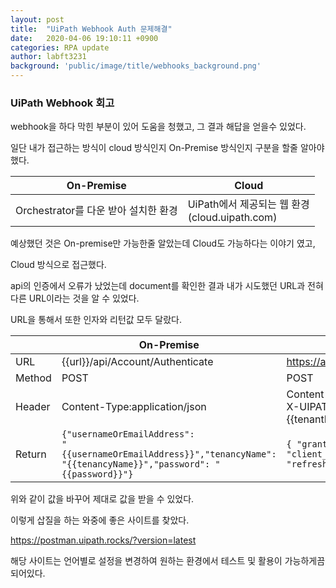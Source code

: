 ```yaml
---
layout: post
title:  "UiPath Webhook Auth 문제해결"
date:   2020-04-06 19:10:11 +0900
categories: RPA update
author: labft3231
background: 'public/image/title/webhooks_background.png'
---
```


### UiPath Webhook 회고

webhook을 하다 막힌 부분이 있어 도움을 청했고, 그 결과 해답을 얻을수 있었다. 



일단 내가 접근하는 방식이 cloud 방식인지 On-Premise 방식인지 구분을 할줄 알아야했다.
  
  
| On-Premise                           | Cloud                                                |
| ------------------------------------ | ---------------------------------------------------- |
| Orchestrator를 다운 받아 설치한 환경 | UiPath에서 제공되는 웹 환경<br /> (cloud.uipath.com) |
  

예상했던 것은 On-premise만 가능한줄 알았는데 Cloud도 가능하다는 이야기 였고, 

Cloud 방식으로 접근했다. 

api의 인증에서 오류가 났었는데 document를 확인한 결과 내가 시도했던 URL과 전혀 다른 URL이라는 것을 알 수 있었다. 

URL을 통해서 또한 인자와 리턴값 모두 달랐다. 
  
  
|        | On-Premise                                                   | Cloud                                                        |
| ------ | ------------------------------------------------------------ | ------------------------------------------------------------ |
| URL    | {{url}}/api/Account/Authenticate                             | https://account.uipath.com/oauth/token                       |
| Method | POST                                                         | POST                                                         |
| Header | Content-Type:application/json                                | Content-Type:application/json<br />X-UIPATH-TenantName:{{tenantName}} |
| Return | <code>{"usernameOrEmailAddress": "{{usernameOrEmailAddress}}","tenancyName": "{{tenancyName}}","password": "{{password}}"}</code> | <code>{     "grant_type": "refresh_token",     "client_id": "{{clientId}}",     "refresh_token": "{{userKey}}" }</code> |
  

 위와 같이 값을 바꾸어 제대로 값을 받을 수 있었다.

이렇게 삽질을 하는 와중에 좋은 사이트를 찾았다. 

https://postman.uipath.rocks/?version=latest

해당 사이트는 언어별로 설정을 변경하여 원하는 환경에서 테스트 및 활용이 가능하게끔 되어있다.





